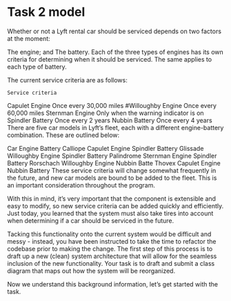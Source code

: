 # Task 2 model  
Whether or not a Lyft rental car should be serviced depends on two factors at the moment:

The engine; and
The battery.
Each of the three types of engines has its own criteria for determining when it should be serviced. The same applies to each type of battery.

The current service criteria are as follows:

 	Service criteria
  Capulet Engine	Once every 30,000 miles
#Willoughby Engine	Once every 60,000 miles
Sternman Engine	Only when the warning indicator is on
Spindler Battery	Once every 2 years
Nubbin Battery	Once every 4 years
There are five car models in Lyft’s fleet, each with a different engine-battery combination. These are outlined below:

Car	Engine	Battery
Calliope	Capulet Engine	Spindler Battery
Glissade	Willoughby Engine	Spindler Battery
Palindrome	Sternman Engine	Spindler Battery
Rorschach	Willoughby Engine	Nubbin Batte
Thovex	Capulet Engine	Nubbin Battery
These service criteria will change somewhat frequently in the future, and new car models are bound to be added to the fleet. This is an important consideration throughout the program.

With this in mind, it’s very important that the component is extensible and easy to modify, so new service criteria can be added quickly and efficiently. Just today, you learned that the system must also take tires into account when determining if a car should be serviced in the future.

Tacking this functionality onto the current system would be difficult and messy - instead, you have been instructed to take the time to refactor the codebase prior to making the change. The first step of this process is to draft up a new (clean) system architecture that will allow for the seamless inclusion of the new functionality. Your task is to draft and submit a class diagram that maps out how the system will be reorganized.

Now we understand this background information, let’s get started with the task.
